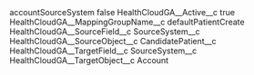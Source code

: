 <?xml version="1.0" encoding="UTF-8"?>
<CustomMetadata xmlns="http://soap.sforce.com/2006/04/metadata" xmlns:xsi="http://www.w3.org/2001/XMLSchema-instance" xmlns:xsd="http://www.w3.org/2001/XMLSchema">
    <label>accountSourceSystem</label>
    <protected>false</protected>
    <values>
        <field>HealthCloudGA__Active__c</field>
        <value xsi:type="xsd:boolean">true</value>
    </values>
    <values>
        <field>HealthCloudGA__MappingGroupName__c</field>
        <value xsi:type="xsd:string">defaultPatientCreate</value>
    </values>
    <values>
        <field>HealthCloudGA__SourceField__c</field>
        <value xsi:type="xsd:string">SourceSystem__c</value>
    </values>
    <values>
        <field>HealthCloudGA__SourceObject__c</field>
        <value xsi:type="xsd:string">CandidatePatient__c</value>
    </values>
    <values>
        <field>HealthCloudGA__TargetField__c</field>
        <value xsi:type="xsd:string">SourceSystem__c</value>
    </values>
    <values>
        <field>HealthCloudGA__TargetObject__c</field>
        <value xsi:type="xsd:string">Account</value>
    </values>
</CustomMetadata>
